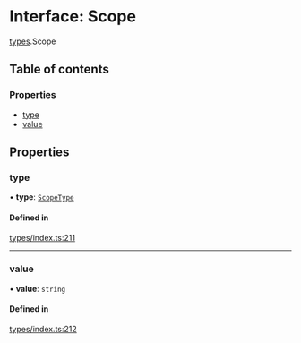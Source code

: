 # Interface: Scope

[types](../wiki/types).Scope

## Table of contents

### Properties

- [type](../wiki/types.Scope#type)
- [value](../wiki/types.Scope#value)

## Properties

### type

• **type**: [`ScopeType`](../wiki/types.ScopeType)

#### Defined in

[types/index.ts:211](https://github.com/PolymathNetwork/polymesh-sdk/blob/299ce247/src/types/index.ts#L211)

___

### value

• **value**: `string`

#### Defined in

[types/index.ts:212](https://github.com/PolymathNetwork/polymesh-sdk/blob/299ce247/src/types/index.ts#L212)
